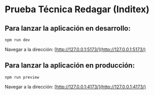 # Prueba Técnica Redagar (Inditex)

## Para lanzar la aplicación en desarrollo:

```
npm run dev
```
Navegar a la dirección: [http://127.0.0.1:5173/](http://127.0.0.1:5173/)

## Para lanzar la aplicación en producción:

```
npm run preview
```
Navegar a la dirección: [http://127.0.0.1:4173/](http://127.0.0.1:4173/)